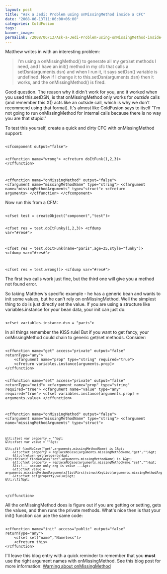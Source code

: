 ```yaml
---
layout: post
title: "Ask a Jedi: Problem using onMissingMethod inside a CFC"
date: "2008-06-13T11:06:00+06:00"
categories: ColdFusion 
tags: 
banner_image: 
permalink: /2008/06/13/Ask-a-Jedi-Problem-using-onMissingMethod-inside-a-CFC
---
```


Matthew writes in with an interesting problem:

<blockquote>
<p>
I'm using a onMissingMethod() to generate all my
get/set methods I need, and I have an init() method in my cfc that calls a setDsn(arguments.dsn) and when I run it, it says setDsn() variable is undefined. Now if I change it to this.setDsn(arguments.dsn)  then it works, and the
onMissingMethod() is fired.
</p>
</blockquote>
<!--more-->
Good question. The reason why it didn't work for you, and it worked when you used this.setDSN, is that onMissingMethod only works for <i>outside</i> calls (and remember this.X() acts like an outside call, which is why we don't recommend using that format). It's almost like ColdFusion says to itself "I'm not going to run onMissingMethod for internal calls because there is no way you are that stupid."

To test this yourself, create a quick and dirty CFC with onMissingMethod support:

<code>
&lt;cfcomponent output="false"&gt;


&lt;cffunction name="wrong"&gt;
	&lt;cfreturn doItFunk(1,2,3)&gt;
&lt;/cffunction&gt;

&lt;cffunction name="onMissingMethod" output="false"&gt;
	&lt;cfargument name="missingMethodName" type="string"&gt;
	&lt;cfargument name="missingMethodArguments" type="struct"&gt;
	&lt;cfreturn arguments&gt;
&lt;/cffunction&gt;
&lt;/cfcomponent&gt;
</code>

Now run this from a CFM:

<code>
&lt;cfset test = createObject("component","test")&gt;

&lt;cfset res = test.doItFunky(1,2,3)&gt;
&lt;cfdump var="#res#"&gt;

&lt;cfset res = test.doItFunk(name="paris",age=35,style="funky")&gt;
&lt;cfdump var="#res#"&gt;

&lt;cfset res = test.wrong()&gt;
&lt;cfdump var="#res#"&gt;
</code>

The first two calls work just fine, but the third one will give you a method not found error.

So taking Matthew's specific example - he has a generic bean and wants to init some values, but he can't rely on onMissingMethod. Well the simplest thing to do is just directly set the value. If you are using a structure like variables.instance for your bean data, your init can just do:

<code>
&lt;cfset variables.instance.dsn = "paris"&gt;
</code>

In all things remember the KISS rule! But if you want to get fancy, your onMissingMethod could chain to generic get/set methods. Consider:

<code>
&lt;cffunction name="get" access="private" output="false" returnType="any"&gt;
	&lt;cfargument name="prop" type="string" required="true"&gt;
	&lt;cfreturn variables.instance[arguments.prop]&gt;
&lt;/cffunction&gt;

&lt;cffunction name="set" access="private" output="false" returnType="void"&gt;
	&lt;cfargument name="prop" type="string" required="true"&gt;
	&lt;cfargument name="value" type="any" required="true"&gt;
	&lt;cfset variables.instance[arguments.prop] = arguments.value&gt; 
&lt;/cffunction&gt;

&lt;cffunction name="onMissingMethod" output="false"&gt;
	&lt;cfargument name="missingMethodName" type="string"&gt;
	&lt;cfargument name="missingMethodArguments" type="struct"&gt;
	
	&lt;cfset var property = ""&gt;
	&lt;cfset var value = ""&gt;
	
	&lt;cfif findNoCase("get",arguments.missingMethodName) is 1&gt;
		&lt;cfset property = replaceNoCase(arguments.missingMethodName,"get","")&gt;
		&lt;cfreturn get(property)&gt;
	&lt;cfelseif findNoCase("set",arguments.missingMethodName) is 1&gt;
		&lt;cfset property = replaceNoCase(arguments.missingMethodName,"set","")&gt;
		&lt;!--- assume only arg is value ---&gt;
		&lt;cfset value = arguments.missingMethodArguments[listFirst(structKeyList(arguments.missingMethodArguments))]&gt;
		&lt;cfset set(property,value)&gt;
	&lt;/cfif&gt;
	
&lt;/cffunction&gt;
</code>

All the onMissingMethod does is figure out if you are getting or setting, gets the values, and then runs the private methods. What's nice then is that your init() function can use the same code:

<code>
&lt;cffunction name="init" access="public" output="false" returnType="any"&gt;
	&lt;cfset set("name","Nameless")&gt;
	&lt;cfreturn this&gt;
&lt;/cffunction&gt;
</code>

I'll leave this blog entry with a quick reminder to remember that you <b>must</b> use the right argument names with onMissingMethod. See this blog post for more information: <a href="http://www.raymondcamden.com/index.cfm/2007/8/5/Warning-about-onMissingMethod">Warning about onMissingMethod</a>